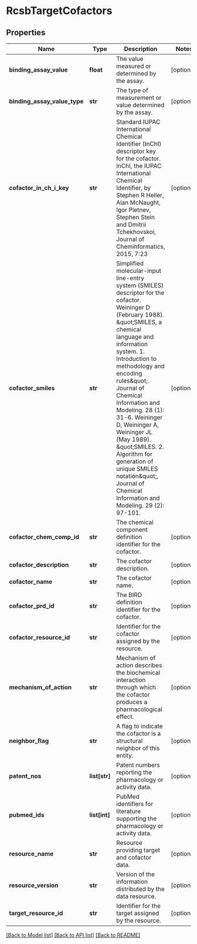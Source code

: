 # RcsbTargetCofactors

## Properties
Name | Type | Description | Notes
------------ | ------------- | ------------- | -------------
**binding_assay_value** | **float** | The value measured or determined by the assay. | [optional] 
**binding_assay_value_type** | **str** | The type of measurement or value determined by the assay. | [optional] 
**cofactor_in_ch_i_key** | **str** | Standard IUPAC International Chemical Identifier (InChI) descriptor key  for the cofactor.   InChI, the IUPAC International Chemical Identifier,  by Stephen R Heller, Alan McNaught, Igor Pletnev, Stephen Stein and Dmitrii Tchekhovskoi,  Journal of Cheminformatics, 2015, 7:23 | [optional] 
**cofactor_smiles** | **str** | Simplified molecular-input line-entry system (SMILES) descriptor for the cofactor.     Weininger D (February 1988). \&quot;SMILES, a chemical language and information system. 1.    Introduction to methodology and encoding rules\&quot;. Journal of Chemical Information and Modeling. 28 (1): 31-6.     Weininger D, Weininger A, Weininger JL (May 1989).    \&quot;SMILES. 2. Algorithm for generation of unique SMILES notation\&quot;,    Journal of Chemical Information and Modeling. 29 (2): 97-101. | [optional] 
**cofactor_chem_comp_id** | **str** | The chemical component definition identifier for the cofactor. | [optional] 
**cofactor_description** | **str** | The cofactor description. | [optional] 
**cofactor_name** | **str** | The cofactor name. | [optional] 
**cofactor_prd_id** | **str** | The BIRD definition identifier for the cofactor. | [optional] 
**cofactor_resource_id** | **str** | Identifier for the cofactor assigned by the resource. | [optional] 
**mechanism_of_action** | **str** | Mechanism of action describes the biochemical interaction through which the  cofactor produces a pharmacological effect. | [optional] 
**neighbor_flag** | **str** | A flag to indicate the cofactor is a structural neighbor of this  entity. | [optional] 
**patent_nos** | **list[str]** | Patent numbers reporting the pharmacology or activity data. | [optional] 
**pubmed_ids** | **list[int]** | PubMed identifiers for literature supporting the pharmacology or activity data. | [optional] 
**resource_name** | **str** | Resource providing target and cofactor data. | [optional] 
**resource_version** | **str** | Version of the information distributed by the data resource. | [optional] 
**target_resource_id** | **str** | Identifier for the target assigned by the resource. | [optional] 

[[Back to Model list]](../README.md#documentation-for-models) [[Back to API list]](../README.md#documentation-for-api-endpoints) [[Back to README]](../README.md)

